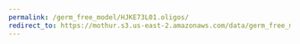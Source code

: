 ```yaml
---
permalink: /germ_free_model/HJKE73L01.oligos/
redirect_to: https://mothur.s3.us-east-2.amazonaws.com/data/germ_free_model/HJKE73L01.oligos
---
```


